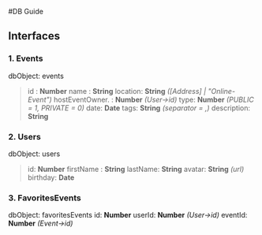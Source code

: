 #DB Guide

## Interfaces

### 1. Events

dbObject: events

> id : **Number**
> name : **String**
> location: **String** _([Address] | "Online-Event")_
> hostEventOwner. : **Number** _(User->id)_
> type: **Number** _(PUBLIC = 1, PRIVATE = 0)_
> date: **Date**
> tags: **String** _(separator = ,)_
> description: **String**

### 2. Users

dbObject: users

> id: **Number**
> firstName : **String**
> lastName: **String**
> avatar: **String** _(url)_
> birthday: **Date**

### 3. FavoritesEvents

dbObject: favoritesEvents
id: **Number**
userId: **Number** _(User->id)_
eventId: **Number** _(Event->id)_
